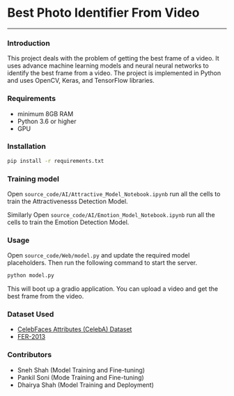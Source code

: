 # Best Photo Identifier From Video
---

### Introduction
This project deals with the problem of getting the best frame of a video. It uses advance machine learning models and neural neural networks to identify the best frame from a video. The project is implemented in Python and uses OpenCV, Keras, and TensorFlow libraries.

### Requirements
- minimum 8GB RAM
- Python 3.6 or higher
- GPU

### Installation
```bash
pip install -r requirements.txt
```
### Training model
 Open `source_code/AI/Attractive_Model_Notebook.ipynb` run all the cells to train the Attractivenesss Detection Model.

Similarly Open `source_code/AI/Emotion_Model_Notebook.ipynb` run all the cells to train the Emotion Detection Model.

### Usage
Open `source_code/Web/model.py` and update the required model placeholders. Then run the following command to start the server.
```bash
python model.py
```

This will boot up a gradio application. You can upload a video and get the best frame from the video.


### Dataset Used
- [CelebFaces Attributes (CelebA) Dataset](https://www.kaggle.com/datasets/jessicali9530/celeba-dataset)
- [FER-2013](https://www.kaggle.com/datasets/msambare/fer2013)

### Contributors
- Sneh Shah (Model Training and Fine-tuning)
- Pankil Soni (Mode Training and Fine-tuning)
- Dhairya Shah (Model Training and Deployment)